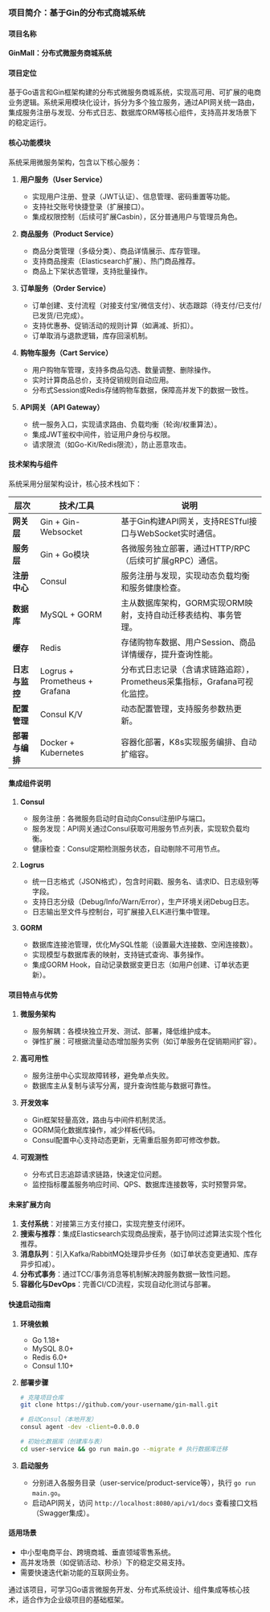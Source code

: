 
### 项目简介：基于Gin的分布式商城系统

#### 项目名称
**GinMall：分布式微服务商城系统**


#### 项目定位
基于Go语言和Gin框架构建的分布式微服务商城系统，实现高可用、可扩展的电商业务逻辑。系统采用模块化设计，拆分为多个独立服务，通过API网关统一路由，集成服务注册与发现、分布式日志、数据库ORM等核心组件，支持高并发场景下的稳定运行。


#### 核心功能模块
系统采用微服务架构，包含以下核心服务：

1. **用户服务（User Service）**
    - 实现用户注册、登录（JWT认证）、信息管理、密码重置等功能。
    - 支持社交账号快捷登录（扩展接口）。
    - 集成权限控制（后续可扩展Casbin），区分普通用户与管理员角色。

2. **商品服务（Product Service）**
    - 商品分类管理（多级分类）、商品详情展示、库存管理。
    - 支持商品搜索（Elasticsearch扩展）、热门商品推荐。
    - 商品上下架状态管理，支持批量操作。

3. **订单服务（Order Service）**
    - 订单创建、支付流程（对接支付宝/微信支付）、状态跟踪（待支付/已支付/已发货/已完成）。
    - 支持优惠券、促销活动的规则计算（如满减、折扣）。
    - 订单取消与退款逻辑，库存回滚机制。

4. **购物车服务（Cart Service）**
    - 用户购物车管理，支持多商品勾选、数量调整、删除操作。
    - 实时计算商品总价，支持促销规则自动应用。
    - 分布式Session或Redis存储购物车数据，保障高并发下的数据一致性。

5. **API网关（API Gateway）**
    - 统一服务入口，实现请求路由、负载均衡（轮询/权重算法）。
    - 集成JWT鉴权中间件，验证用户身份与权限。
    - 请求限流（如Go-Kit/Redis限流），防止恶意攻击。


#### 技术架构与组件
系统采用分层架构设计，核心技术栈如下：

| **层次**       | **技术/工具**                | **说明**                                                                 |  
|----------------|-----------------------------|-------------------------------------------------------------------------|  
| **网关层**     | Gin + Gin-Websocket         | 基于Gin构建API网关，支持RESTful接口与WebSocket实时通信。                 |  
| **服务层**     | Gin + Go模块                | 各微服务独立部署，通过HTTP/RPC（后续可扩展gRPC）通信。                   |  
| **注册中心**   | Consul                      | 服务注册与发现，实现动态负载均衡和服务健康检查。                         |  
| **数据库**     | MySQL + GORM                | 主从数据库架构，GORM实现ORM映射，支持自动迁移表结构、事务管理。          |  
| **缓存**       | Redis                       | 存储购物车数据、用户Session、商品详情缓存，提升查询性能。                |  
| **日志与监控** | Logrus + Prometheus + Grafana| 分布式日志记录（含请求链路追踪），Prometheus采集指标，Grafana可视化监控。|  
| **配置管理**   | Consul K/V                  | 动态配置管理，支持服务参数热更新。                                      |  
| **部署与编排** | Docker + Kubernetes         | 容器化部署，K8s实现服务编排、自动扩缩容。                               |  


#### 集成组件说明
1. **Consul**
    - 服务注册：各微服务启动时自动向Consul注册IP与端口。
    - 服务发现：API网关通过Consul获取可用服务节点列表，实现软负载均衡。
    - 健康检查：Consul定期检测服务状态，自动剔除不可用节点。

2. **Logrus**
    - 统一日志格式（JSON格式），包含时间戳、服务名、请求ID、日志级别等字段。
    - 支持日志分级（Debug/Info/Warn/Error），生产环境关闭Debug日志。
    - 日志输出至文件与控制台，可扩展接入ELK进行集中管理。

3. **GORM**
    - 数据库连接池管理，优化MySQL性能（设置最大连接数、空闲连接数）。
    - 实现模型与数据库表的映射，支持链式查询、事务操作。
    - 集成GORM Hook，自动记录数据变更日志（如用户创建、订单状态更新）。


#### 项目特点与优势
1. **微服务架构**
    - 服务解耦：各模块独立开发、测试、部署，降低维护成本。
    - 弹性扩展：可根据流量动态增加服务实例（如订单服务在促销期间扩容）。

2. **高可用性**
    - 服务注册中心实现故障转移，避免单点失败。
    - 数据库主从复制与读写分离，提升查询性能与数据可靠性。

3. **开发效率**
    - Gin框架轻量高效，路由与中间件机制灵活。
    - GORM简化数据库操作，减少样板代码。
    - Consul配置中心支持动态更新，无需重启服务即可修改参数。

4. **可观测性**
    - 分布式日志追踪请求链路，快速定位问题。
    - 监控指标覆盖服务响应时间、QPS、数据库连接数等，实时预警异常。


#### 未来扩展方向
1. **支付系统**：对接第三方支付接口，实现完整支付闭环。
2. **搜索与推荐**：集成Elasticsearch实现商品搜索，基于协同过滤算法实现个性化推荐。
3. **消息队列**：引入Kafka/RabbitMQ处理异步任务（如订单状态变更通知、库存异步扣减）。
4. **分布式事务**：通过TCC/事务消息等机制解决跨服务数据一致性问题。
5. **容器化与DevOps**：完善CI/CD流程，实现自动化测试与部署。


#### 快速启动指南
1. **环境依赖**
    - Go 1.18+
    - MySQL 8.0+
    - Redis 6.0+
    - Consul 1.10+

2. **部署步骤**
   ```bash  
   # 克隆项目仓库  
   git clone https://github.com/your-username/gin-mall.git  

   # 启动Consul（本地开发）  
   consul agent -dev -client=0.0.0.0  

   # 初始化数据库（创建库与表）  
   cd user-service && go run main.go --migrate # 执行数据库迁移  
   ```  

3. **启动服务**
    - 分别进入各服务目录（user-service/product-service等），执行 `go run main.go`。
    - 启动API网关，访问 `http://localhost:8080/api/v1/docs` 查看接口文档（Swagger集成）。


#### 适用场景
- 中小型电商平台、跨境商城、垂直领域零售系统。
- 高并发场景（如促销活动、秒杀）下的稳定交易支持。
- 需要快速迭代新功能的互联网业务。

通过该项目，可学习Go语言微服务开发、分布式系统设计、组件集成等核心技术，适合作为企业级项目的基础框架。